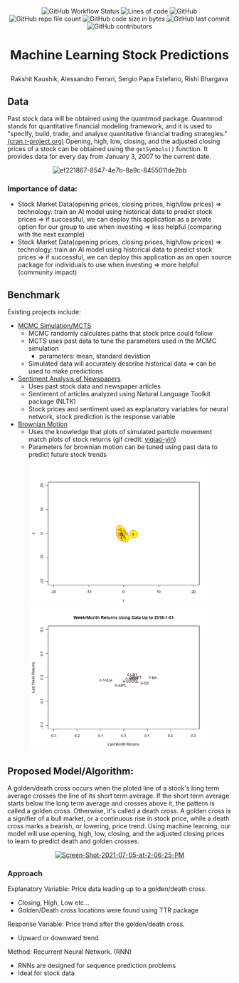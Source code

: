 <div align="center">
	<img alt="GitHub Workflow Status" src="https://img.shields.io/github/workflow/status/RB3572/Capstone/lint-project">
	<img alt="Lines of code" src="https://img.shields.io/tokei/lines/github/RB3572/Capstone">
	<img alt="GitHub" src="https://img.shields.io/github/license/RB3572/Capstone">
	<img alt="GitHub repo file count" src="https://img.shields.io/github/directory-file-count/RB3572/Capstone">
	<img alt="GitHub code size in bytes" src="https://img.shields.io/github/languages/code-size/RB3572/Capstone">
	<img alt="GitHub last commit" src="https://img.shields.io/github/last-commit/RB3572/Capstone">
	<img alt="GitHub contributors" src="https://img.shields.io/github/contributors/RB3572/Capstone">
</div>

# <p align="center">Machine Learning Stock Predictions</p>
<p align="center">Rakshit Kaushik, Alessandro Ferrari, Sergio Papa Estefano, Rishi Bhargava</p>

## Data
Past stock data will be obtained using the quantmod package. Quantmod stands for quantitative financial modeling framework, and it is used to "specify, build, trade, and analyse quantitative financial trading strategies."[(cran.r-project.org)](https://cran.r-project.org/web/packages/quantmod/quantmod.pdf) Opening, high, low, closing, and the adjusted closing prices of a stock can be obtained using the ``` getSymbols() ``` function. It provides data for every day from January 3, 2007 to the current date. 

<p align="center", width="30px"><img src="https://i.ibb.co/DfHkKGf/ef221867-8547-4e7b-8a9c-8455011de2bb.png" alt="ef221867-8547-4e7b-8a9c-8455011de2bb" border="0"></a>

### Importance of data: 
- Stock Market Data(opening prices, closing prices, high/low prices) => technology: train an AI model using historical data to predict stock prices => if successful, we can deploy this application as a private option for our group to use when investing => less helpful (comparing with the next example)
- Stock Market Data(opening prices, closing prices, high/low prices) => technology: train an AI model using historical data to predict stock prices => if successful, we can deploy this application as an open source package for individuals to use when investing => more helpful (community impact)
## Benchmark 
Existing projects include:
- [MCMC Simulation/MCTS](https://github.com/yiqiao-yin/Introduction-to-Machine-Learning-Big-Data-and-Application/blob/main/scripts/R/2021Summer/day_3.R)
	- MCMC randomly calculates paths that stock price could follow
	- MCTS uses past data to tune the parameters used in the MCMC simulation
		- parameters: mean, standard deviation
	- Simulated data will accurately describe historical data => can be used to make predictions
- [Sentiment Analysis of Newspapers](https://github.com/dineshdaultani/StockPredictions)
	- Uses past stock data and newspaper articles
	- Sentiment of articles analyzed using Natural Language Toolkit package (NLTK)
	- Stock prices and sentiment used as explanatory variables for neural network, stock prediction is the response variable
- [Brownian Motion](https://github.com/yiqiao-yin/Introduction-to-Machine-Learning-Big-Data-and-Application/blob/main/scripts/R/2021Summer/day_4.R)
	- Uses the knowledge that plots of simulated particle movement match plots of stock returns (gif credit: [yiqiao-yin](https://github.com/yiqiao-yin/Introduction-to-Machine-Learning-Big-Data-and-Application/blob/main/docs/big-data-machine-learning/notes/Day3.md))
	- Parameters for brownian motion can be tuned using past data to predict future stock trends

<div>
  <p align="center"><img src="https://github.com/yiqiao-yin/Introduction-to-Machine-Learning-Big-Data-and-Application/blob/main/pics/brownian-motion.gif" width="400px" /><img src="https://github.com/yiqiao-yin/Introduction-to-Machine-Learning-Big-Data-and-Application/blob/main/pics/cross-section-stock-returns.gif" width="400px" />
</div>


## Proposed Model/Algorithm: 
 A golden/death cross occurs when the ploted line of a stock's long term average crosses the line of its short term average. If the short term average starts below the long term average and crosses above it, the pattern is called a golden cross. Otherwise, it's called a death cross. A golden cross is a signifier of a bull market, or a continuous rise in stock price, while a death cross marks a bearish, or lowering, price trend. Using machine learning, our model will use opening, high, low, closing, and the adjusted closing prices to learn to predict death and golden crosses. 
 [<p align="center"><img src="https://i.ibb.co/rGDzzCW/Screen-Shot-2021-07-05-at-2-06-25-PM.png" alt="Screen-Shot-2021-07-05-at-2-06-25-PM" border="0"></a>](https://www.tradingview.com/chart/LOExVaqb/)

### Approach
Explanatory Variable: Price data leading up to a golden/death cross.
- Closing, High, Low etc...
- Golden/Death cross locations were found using TTR package

Response Variable: Price trend after the  golden/death cross.
- Upward or downward trend

Method: Recurrent Neural Network. (RNN)
- RNNs are designed for sequence prediction problems
- Ideal for stock data
  

